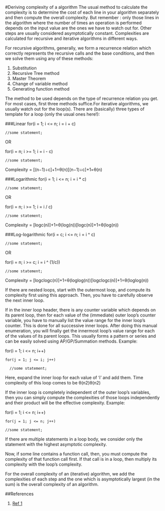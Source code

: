 #Deriving complexity of a algorithm
The usual method to calculate the complexity is to determine the cost of each line in your algorithm separately and then compute the overall complexity.
But remember : only those lines in the algorithm where the number of times an operation is performed depends on the input value are the ones we have to watch out for. Other steps are usually considered asymptotically constant.
Complexities are calculated for recursive and iterative algorithms in different ways.

For recursive algorithms, generally, we form a recurrence relation which correctly represents the recursive calls and the base conditions, and then we solve them using any of these methods:

1. Substitution
2. Recursive Tree method
3. Master Theorem
4. Change of variable method
5. Generating function method

The method to be used depends on the type of recurrence relation you get. For most cases, first three methods suffice.For iterative algorithms, we usually watch out for the loop(s). 
There are (basically) three types of template for a loop (only the usual ones here!):

###Linear
for(i = 1; i <= n; i = i + c)
    
    //some statement;
OR

for(i = n; i >= 1; i = i - c)
    
    //some statement;

Complexity = [(n−1)÷c]+1=θ(n)[(n−1)÷c]+1=θ(n)

###Logarithmic
for(i = 1; i <= n; i = i * c)
    
    //some statement;
   
OR

for(i = n; i >= 1; i = i / c)
    
    //some statement;

Complexity = [logc(n)]+1=θ(log(n))[logc⁡(n)]+1=θ(log⁡(n))

###Log-logarithmic
for(i = c; i <= n; i = i ^ c)
    
    //some statement;
OR

for(i = n; i >= c; i = i ^ (1/c))
    
    //some statement;

Complexity = [logclogc(n)]+1=θ(loglog(n))[logc⁡logc⁡(n)]+1=θ(log⁡log⁡(n))

If there are nested loops, start with the outermost loop, and compute its complexity first using this approach. Then, you have to carefully observe the next inner loop.

If in the inner loop header, there is any counter variable which depends on its parent loop, then for each value of the (immediate) outer loop’s counter variable, you have to manually list the value range for the inner loop’s counter. This is done for all successive inner loops. After doing this manual enumeration, you will finally get the innermost loop’s value range for each of the values of its parent loops. This usually forms a pattern or series and can be easily solved using AP/GP/Summation methods.
Example:

for(i = 1; i <= n; i++)
  
    for(j = 1; j <= i; j++)
      
      //some statement;

Here, expand the inner loop for each value of ‘i’ and add them. Time complexity of this loop comes to be θ(n2)θ(n2)

If the inner loop is completely independent of the outer loop’s variables, then you can simply compute the complexities of those loops independently and their product will be the effective complexity.
Example:

for(i = 1; i <= n; i++)
  
    for(j = 1; j <= n; j++)
    
    //some statement;

If there are multiple statements in a loop body, we consider only the statement with the highest asymptotic complexity.

Now, if some line contains a function call, then, you must compute the complexity of that function call first. If that call is in a loop, then multiply its complexity with the loop’s complexity.

For the overall complexity of an (iterative) algorithm, we add the complexities of each step and the one which is asymptotically largest (in the sum) is the overall complexity of an algorithm.

##References
1. [Ref 1](https://www.quora.com/What-are-some-easy-ways-to-understand-and-calculate-the-time-complexity-of-algorithms)
